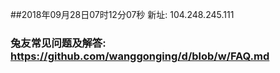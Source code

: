 ##2018年09月28日07时12分07秒 新址: 104.248.245.111
### 兔友常见问题及解答: https://github.com/wanggonging/d/blob/w/FAQ.md
